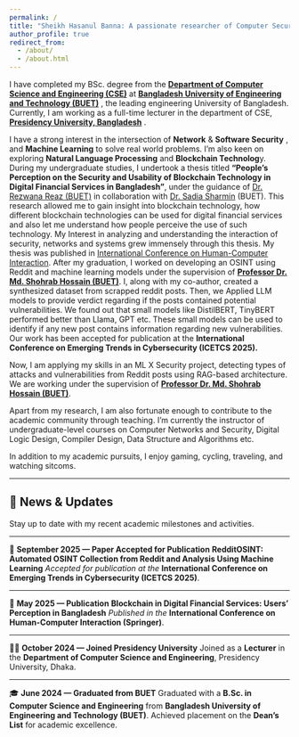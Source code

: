 ```yaml
---
permalink: /
title: "Sheikh Hasanul Banna: A passionate researcher of Computer Security and Networking"
author_profile: true
redirect_from: 
  - /about/
  - /about.html
---
```

I have completed my BSc. degree from the **[Department of Computer Science and Engineering (CSE)](https://cse.buet.ac.bd/)** at  **[Bangladesh University of Engineering and Technology (BUET)](https://www.buet.ac.bd/web/#/)** , the leading engineering University of Bangladesh. Currently, I am working as a full-time lecturer in the department of CSE,  **[Presidency University, Bangladesh](http://www.presidency.edu.bd/)** .

I have a strong interest in the intersection of  **Network** &  **Software Security** , and **Machine Learning** to solve real world problems. I’m also keen on exploring  **Natural Language Processing** and **Blockchain Technolog**y. During my undergraduate studies, I undertook a thesis titled  **“People’s Perception on the Security and Usability of Blockchain Technology in Digital Financial Services in Bangladesh”**, under the guidance of [Dr. Rezwana Reaz (BUET)](https://cse.buet.ac.bd/faculty/faculty_detail/rezwana) in collaboration with  [Dr. Sadia Sharmin](https://cse.buet.ac.bd/faculty/faculty_detail/sadia) (BUET). This research allowed me to gain insight into blockchain technology, how different blockchain technologies can be used for digital financial services and also let me understand how people perceive the use of such technology. My Interest in analyzing and understanding the interaction of security, networks and systems grew immensely through this thesis. My thesis was published in [International Conference on Human-Computer Interaction](https://link.springer.com/chapter/10.1007/978-3-031-92823-9_20). After my graduation, I worked on developing an OSINT using Reddit and machine learning models under the supervision of **[Professor Dr. Md. Shohrab Hossain (BUET)](https://scholar.google.com/citations?user=y89HApwAAAAJ&hl=en)**. I, along with my co-author, created a synthesized dataset from scrapped reddit posts. Then, we Applied LLM models to provide verdict regarding if the posts contained potential vulnerabilities. We found out that small models like DistilBERT, TinyBERT performed better than Llama, GPT etc. These small models can be used to identify if any new post contains information regarding new vulnerabilities. Our work has been accepted for publication at the **International Conference on Emerging Trends in Cybersecurity (ICETCS 2025).**

Now, I am applying my skills in an ML X Security project, detecting types of attacks and vulnerabilities from Reddit posts using RAG-based architecture. We are working under the supervision of **[Professor Dr. Md. Shohrab Hossain (BUET)](https://scholar.google.com/citations?user=y89HApwAAAAJ&hl=en)**.

Apart from my research, I am also fortunate enough to contribute to the academic community through teaching. I’m currently the instructor of undergraduate-level courses on Computer Networks and Security, Digital Logic Design, Compiler Design, Data Structure and Algorithms etc.

In addition to my academic pursuits, I enjoy gaming, cycling, traveling, and watching sitcoms.

---

## 📰 News & Updates

Stay up to date with my recent academic milestones and activities.

---

📘 **September 2025 — Paper Accepted for Publication**
**RedditOSINT: Automated OSINT Collection from Reddit and Analysis Using Machine Learning**
*Accepted for publication at the* **International Conference on Emerging Trends in Cybersecurity (ICETCS 2025)**.

---

📗 **May 2025 — Publication**
**Blockchain in Digital Financial Services: Users’ Perception in Bangladesh**
*Published in the* **International Conference on Human-Computer Interaction (Springer)**.

---

🧑‍🏫 **October 2024 — Joined Presidency University**
Joined as a **Lecturer** in the **Department of Computer Science and Engineering**, Presidency University, Dhaka.

---

🎓 **June 2024 — Graduated from BUET**
Graduated with a **B.Sc. in Computer Science and Engineering** from **Bangladesh University of Engineering and Technology (BUET)**.
Achieved placement on the **Dean’s List** for academic excellence.

